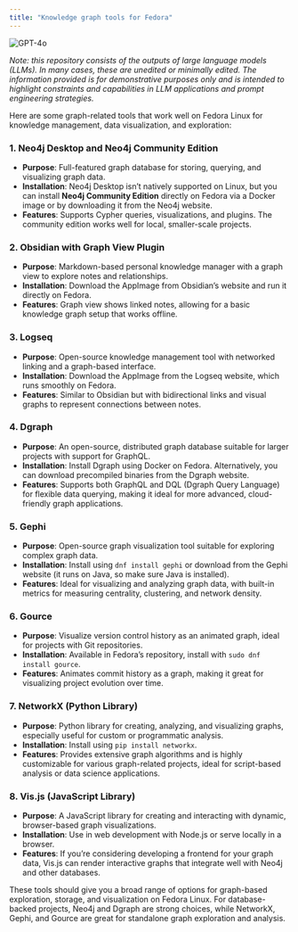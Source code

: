```yaml
---
title: "Knowledge graph tools for Fedora"
---
```

![GPT-4o](https://img.shields.io/badge/GPT--4o-3333FF?style=for-the-badge&logo=openai&logoColor=white)



*Note: this repository consists of the outputs of large language models (LLMs). In many cases, these are unedited or minimally edited. The information provided is for demonstrative purposes only and is intended to highlight constraints and capabilities in LLM applications and prompt engineering strategies.*


Here are some graph-related tools that work well on Fedora Linux for knowledge management, data visualization, and exploration:

### 1. **Neo4j Desktop and Neo4j Community Edition**
   - **Purpose**: Full-featured graph database for storing, querying, and visualizing graph data.
   - **Installation**: Neo4j Desktop isn’t natively supported on Linux, but you can install **Neo4j Community Edition** directly on Fedora via a Docker image or by downloading it from the Neo4j website.
   - **Features**: Supports Cypher queries, visualizations, and plugins. The community edition works well for local, smaller-scale projects.

### 2. **Obsidian with Graph View Plugin**
   - **Purpose**: Markdown-based personal knowledge manager with a graph view to explore notes and relationships.
   - **Installation**: Download the AppImage from Obsidian’s website and run it directly on Fedora.
   - **Features**: Graph view shows linked notes, allowing for a basic knowledge graph setup that works offline.

### 3. **Logseq**
   - **Purpose**: Open-source knowledge management tool with networked linking and a graph-based interface.
   - **Installation**: Download the AppImage from the Logseq website, which runs smoothly on Fedora.
   - **Features**: Similar to Obsidian but with bidirectional links and visual graphs to represent connections between notes.

### 4. **Dgraph**
   - **Purpose**: An open-source, distributed graph database suitable for larger projects with support for GraphQL.
   - **Installation**: Install Dgraph using Docker on Fedora. Alternatively, you can download precompiled binaries from the Dgraph website.
   - **Features**: Supports both GraphQL and DQL (Dgraph Query Language) for flexible data querying, making it ideal for more advanced, cloud-friendly graph applications.

### 5. **Gephi**
   - **Purpose**: Open-source graph visualization tool suitable for exploring complex graph data.
   - **Installation**: Install using `dnf install gephi` or download from the Gephi website (it runs on Java, so make sure Java is installed).
   - **Features**: Ideal for visualizing and analyzing graph data, with built-in metrics for measuring centrality, clustering, and network density.

### 6. **Gource**
   - **Purpose**: Visualize version control history as an animated graph, ideal for projects with Git repositories.
   - **Installation**: Available in Fedora’s repository, install with `sudo dnf install gource`.
   - **Features**: Animates commit history as a graph, making it great for visualizing project evolution over time.

### 7. **NetworkX (Python Library)**
   - **Purpose**: Python library for creating, analyzing, and visualizing graphs, especially useful for custom or programmatic analysis.
   - **Installation**: Install using `pip install networkx`.
   - **Features**: Provides extensive graph algorithms and is highly customizable for various graph-related projects, ideal for script-based analysis or data science applications.

### 8. **Vis.js (JavaScript Library)**
   - **Purpose**: A JavaScript library for creating and interacting with dynamic, browser-based graph visualizations.
   - **Installation**: Use in web development with Node.js or serve locally in a browser.
   - **Features**: If you’re considering developing a frontend for your graph data, Vis.js can render interactive graphs that integrate well with Neo4j and other databases.

These tools should give you a broad range of options for graph-based exploration, storage, and visualization on Fedora Linux. For database-backed projects, Neo4j and Dgraph are strong choices, while NetworkX, Gephi, and Gource are great for standalone graph exploration and analysis.